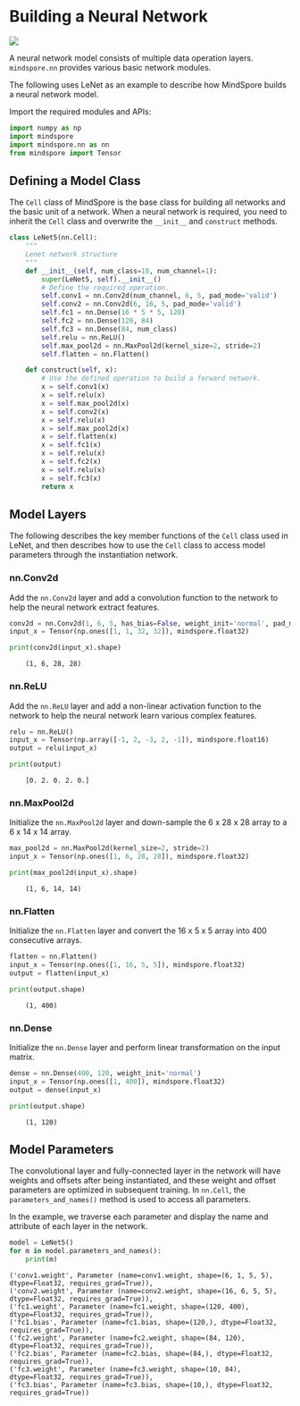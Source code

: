 # Building a Neural Network

<a href="https://gitee.com/mindspore/docs/blob/r1.3/tutorials/source_en/model.md" target="_blank"><img src="https://gitee.com/mindspore/docs/raw/r1.3/resource/_static/logo_source.png"></a>

A neural network model consists of multiple data operation layers. `mindspore.nn` provides various basic network modules.

The following uses LeNet as an example to describe how MindSpore builds a neural network model.

Import the required modules and APIs:

```python
import numpy as np
import mindspore
import mindspore.nn as nn
from mindspore import Tensor
```

## Defining a Model Class

The `Cell` class of MindSpore is the base class for building all networks and the basic unit of a network. When a neural network is required, you need to inherit the `Cell` class and overwrite the `__init__` and `construct` methods.

```python
class LeNet5(nn.Cell):
    """
    Lenet network structure
    """
    def __init__(self, num_class=10, num_channel=1):
        super(LeNet5, self).__init__()
        # Define the required operation.
        self.conv1 = nn.Conv2d(num_channel, 6, 5, pad_mode='valid')
        self.conv2 = nn.Conv2d(6, 16, 5, pad_mode='valid')
        self.fc1 = nn.Dense(16 * 5 * 5, 120)
        self.fc2 = nn.Dense(120, 84)
        self.fc3 = nn.Dense(84, num_class)
        self.relu = nn.ReLU()
        self.max_pool2d = nn.MaxPool2d(kernel_size=2, stride=2)
        self.flatten = nn.Flatten()

    def construct(self, x):
        # Use the defined operation to build a forward network.
        x = self.conv1(x)
        x = self.relu(x)
        x = self.max_pool2d(x)
        x = self.conv2(x)
        x = self.relu(x)
        x = self.max_pool2d(x)
        x = self.flatten(x)
        x = self.fc1(x)
        x = self.relu(x)
        x = self.fc2(x)
        x = self.relu(x)
        x = self.fc3(x)
        return x
```

## Model Layers

The following describes the key member functions of the `Cell` class used in LeNet, and then describes how to use the `Cell` class to access model parameters through the instantiation network.

### nn.Conv2d

Add the `nn.Conv2d` layer and add a convolution function to the network to help the neural network extract features.

```python
conv2d = nn.Conv2d(1, 6, 5, has_bias=False, weight_init='normal', pad_mode='valid')
input_x = Tensor(np.ones([1, 1, 32, 32]), mindspore.float32)

print(conv2d(input_x).shape)
```

```text
    (1, 6, 28, 28)
```

### nn.ReLU

Add the `nn.ReLU` layer and add a non-linear activation function to the network to help the neural network learn various complex features.

```python
relu = nn.ReLU()
input_x = Tensor(np.array([-1, 2, -3, 2, -1]), mindspore.float16)
output = relu(input_x)

print(output)
```

```text
    [0. 2. 0. 2. 0.]
```

### nn.MaxPool2d

Initialize the `nn.MaxPool2d` layer and down-sample the 6 x 28 x 28 array to a 6 x 14 x 14 array.

```python
max_pool2d = nn.MaxPool2d(kernel_size=2, stride=2)
input_x = Tensor(np.ones([1, 6, 28, 28]), mindspore.float32)

print(max_pool2d(input_x).shape)
```

```text
    (1, 6, 14, 14)
```

### nn.Flatten

Initialize the `nn.Flatten` layer and convert the 16 x 5 x 5 array into 400 consecutive arrays.

```python
flatten = nn.Flatten()
input_x = Tensor(np.ones([1, 16, 5, 5]), mindspore.float32)
output = flatten(input_x)

print(output.shape)
```

```text
    (1, 400)
```

### nn.Dense

Initialize the `nn.Dense` layer and perform linear transformation on the input matrix.

```python
dense = nn.Dense(400, 120, weight_init='normal')
input_x = Tensor(np.ones([1, 400]), mindspore.float32)
output = dense(input_x)

print(output.shape)
```

```text
    (1, 120)
```

## Model Parameters

The convolutional layer and fully-connected layer in the network will have weights and offsets after being instantiated, and these weight and offset parameters are optimized in subsequent training. In `nn.Cell`, the `parameters_and_names()` method is used to access all parameters.

In the example, we traverse each parameter and display the name and attribute of each layer in the network.

```python
model = LeNet5()
for m in model.parameters_and_names():
    print(m)
```

```text
('conv1.weight', Parameter (name=conv1.weight, shape=(6, 1, 5, 5), dtype=Float32, requires_grad=True)),
('conv2.weight', Parameter (name=conv2.weight, shape=(16, 6, 5, 5), dtype=Float32, requires_grad=True)),
('fc1.weight', Parameter (name=fc1.weight, shape=(120, 400), dtype=Float32, requires_grad=True)),
('fc1.bias', Parameter (name=fc1.bias, shape=(120,), dtype=Float32, requires_grad=True)),
('fc2.weight', Parameter (name=fc2.weight, shape=(84, 120), dtype=Float32, requires_grad=True)),
('fc2.bias', Parameter (name=fc2.bias, shape=(84,), dtype=Float32, requires_grad=True)),
('fc3.weight', Parameter (name=fc3.weight, shape=(10, 84), dtype=Float32, requires_grad=True)),
('fc3.bias', Parameter (name=fc3.bias, shape=(10,), dtype=Float32, requires_grad=True))
```
